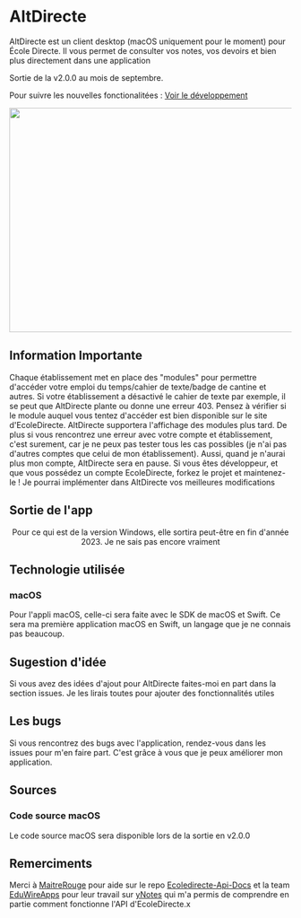 # AltDirecte

AltDirecte est un client desktop (macOS uniquement pour le moment) pour École Directe.
Il vous permet de consulter vos notes, vos devoirs et bien plus directement dans une application

Sortie de la v2.0.0 au mois de septembre. 

Pour suivre les nouvelles fonctionalitées : [Voir le développement](https://github.com/RetroAndDev/AltDirecte/projects?query=is%3Aopen) 

<p align="center">
  <img width="570" height="400" src="./altdirecte-macos.png">
</p>

## Information Importante
Chaque établissement met en place des "modules" pour permettre d'accéder votre emploi du temps/cahier de texte/badge de cantine et autres. Si votre établissement a désactivé le cahier de texte par exemple, il se peut que AltDirecte plante ou donne une erreur 403. Pensez à vérifier si le module auquel vous tentez d'accéder est bien disponible sur le site d'EcoleDirecte. AltDirecte supportera l'affichage des modules plus tard. De plus si vous rencontrez une erreur avec votre compte et établissement, c'est surement, car je ne peux pas tester tous les cas possibles (je n'ai pas d'autres comptes que celui de mon établissement). Aussi, quand je n'aurai plus mon compte, AltDirecte sera en pause. Si vous êtes développeur, et que vous possédez un compte EcoleDirecte, forkez le projet et maintenez-le ! Je pourrai implémenter dans AltDirecte vos meilleures modifications

## Sortie de l'app
<p align="center">
  <a>Pour ce qui est de la version Windows, elle sortira peut-être en fin d'année 2023. Je ne sais pas encore vraiment</a>
</p>

## Technologie utilisée
### macOS
Pour l'appli macOS, celle-ci sera faite avec le SDK de macOS et Swift. Ce sera ma première application macOS en Swift, un langage que je ne connais pas beaucoup.
## Sugestion d'idée
Si vous avez des idées d'ajout pour AltDirecte faites-moi en part dans la section issues. Je les lirais toutes pour ajouter des fonctionnalités utiles

## Les bugs
Si vous rencontrez des bugs avec l'application, rendez-vous dans les issues pour m'en faire part. C'est grâce à vous que je peux améliorer mon application.

## Sources
### Code source macOS
Le code source macOS sera disponible lors de la sortie en v2.0.0

## Remerciments
Merci à [MaitreRouge](https://github.com/MaitreRouge/) pour aide sur le repo [Ecoledirecte-Api-Docs](https://github.com/EduWireApps/ecoledirecte-api-docs) et la team [EduWireApps](https://github.com/EduWireApps) pour leur travail sur [yNotes](https://github.com/EduWireApps/ynotes) qui m'a permis de comprendre en partie comment fonctionne l'API d'EcoleDirecte.x
